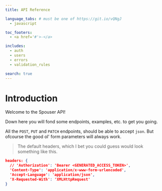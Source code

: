 ```yaml
---
title: API Reference

language_tabs: # must be one of https://git.io/vQNgJ
  - javascript

toc_footers:
  - <a href='#'>-</a>

includes:
  - auth
  - users
  - errors
  - validation_rules

search: true
---
```


# Introduction

Welcome to the Spouser API!

Down here you will fond some endpoints, examples, etc. to get you going.

All the `POST`, `PUT` and `PATCH` endpoints, should be able to accept `json`.
But ofcourse the good ol' form parameters will always work.

> The default headers, which I bet you could guess would look something like this.

```json
headers: {
  // 'Authorization': 'Bearer <GENERATED_ACCESS_TOKEN>',
  'Content-Type': 'application/x-www-form-urlencoded',
  'Accept-Language': 'application/json',
  'X-Requested-With': 'XMLHttpRequest'
}
```
